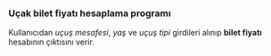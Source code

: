 ### Uçak bilet fiyatı hesaplama programı

Kullanıcıdan _uçuş mesafesi_, _yaş_ ve _uçuş tipi_ girdileri alınıp **bilet fiyatı** hesabının çıktısını verir.